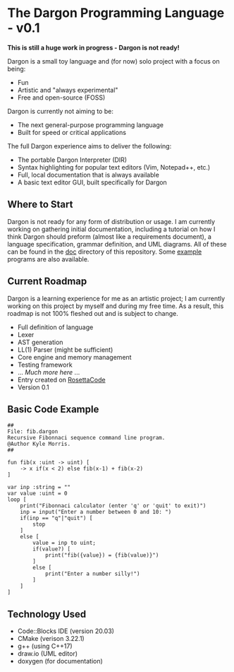 # The Dargon Programming Language - v0.1

**This is still a huge work in progress - Dargon is not ready!**

Dargon is a small toy language and (for now) solo project with a focus on being:

- Fun
- Artistic and "always experimental"
- Free and open-source (FOSS)

Dargon is currently not aiming to be:

- The next general-purpose programming language
- Built for speed or critical applications

The full Dargon experience aims to deliver the following:

- The portable Dargon Interpreter (DIR)
- Syntax highlighting for popular text editors (Vim, Notepad++, etc.)
- Full, local documentation that is always available
- A basic text editor GUI, built specifically for Dargon

## Where to Start

Dargon is not ready for any form of distribution or usage. I am currently working on gathering initial documentation, including a tutorial on how I think Dargon should preform (almost like a requirements document), a language specification, grammar definition, and UML diagrams. All of these can be found in the [doc](doc) directory of this repository. Some [example](example) programs are also available.

## Current Roadmap

Dargon is a learning experience for me as an artistic project; I am currently working on this project by myself and during my free time. As a result, this roadmap is not 100% fleshed out and is subject to change.

- Full definition of language
- Lexer
- AST generation
- LL(1) Parser (might be sufficient)
- Core engine and memory management
- Testing framework
- ... *Much more here* ...
- Entry created on [RosettaCode](https://rosettacode.org/wiki/Rosetta_Code)
- Version 0.1

## Basic Code Example

```
##
File: fib.dargon
Recursive Fibonnaci sequence command line program.
@Author Kyle Morris.
##

fun fib(x :uint -> uint) [
    -> x if(x < 2) else fib(x-1) + fib(x-2)
]

var inp :string = ""
var value :uint = 0
loop [
    print("Fibonnaci calculator (enter 'q' or 'quit' to exit)")
    inp = input("Enter a number between 0 and 10: ")    
    if(inp == "q"|"quit") [
        stop
    ]
    else [
        value = inp to uint;
        if(value?) [
            print("fib({value}) = {fib(value)}")
        ]
        else [
            print("Enter a number silly!")
        ]
    ]
]
```

## Technology Used

- Code::Blocks IDE (version 20.03)
- CMake (verison 3.22.1)
- g++ (using C++17)
- draw.io (UML editor)
- doxygen (for documentation)
